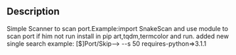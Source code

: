 Description
-------------------
Simple Scanner to scan port.Example:import SnakeScan
and use module to scan port 
if him not run install in pip art,tqdm,termcolor and run.
added new single search example:
[$]Port/Skip--> --s 50
requires-python=>3.1.1
 